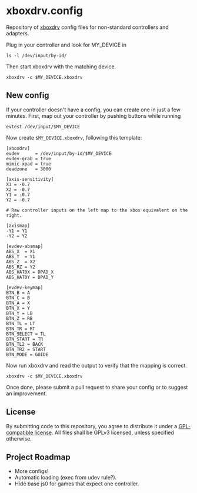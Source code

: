 # xboxdrv.config

Repository of [xboxdrv](https://github.com/xboxdrv/xboxdrv) config files for non-standard controllers and adapters.

Plug in your controller and look for MY_DEVICE in

    ls -l /dev/input/by-id/

Then start xboxdrv with the matching device.

    xboxdrv -c $MY_DEVICE.xboxdrv

## New config

If your controller doesn't have a config, you can create one in just a few minutes.
First, map out your controller by pushing buttons while running

    evtest /dev/input/$MY_DEVICE

Now create `$MY_DEVICE.xboxdrv`, following this template:

    [xboxdrv]
    evdev      = /dev/input/by-id/$MY_DEVICE
    evdev-grab = true
    mimic-xpad = true
    deadzone   = 3000

    [axis-sensitivity]
    X1 = -0.7
    X2 = -0.7
    Y1 = -0.7
    Y2 = -0.7

    # Raw controller inputs on the left map to the xbox equivalent on the right.

    [axismap]
    -Y1 = Y1
    -Y2 = Y2

    [evdev-absmap]
    ABS_X  = X1
    ABS_Y  = Y1
    ABS_Z  = X2
    ABS_RZ = Y2
    ABS_HAT0X = DPAD_X
    ABS_HAT0Y = DPAD_Y

    [evdev-keymap]
    BTN_B = A
    BTN_C = B
    BTN_A = X
    BTN_X = Y
    BTN_Y = LB
    BTN_Z = RB
    BTN_TL = LT
    BTN_TR = RT
    BTN_SELECT = TL
    BTN_START = TR
    BTN_TL2 = BACK
    BTN_TR2 = START
    BTN_MODE = GUIDE

Now run xboxdrv and read the output to verify that the mapping is correct.

    xboxdrv -c $MY_DEVICE.xboxdrv

Once done, please submit a pull request to share your config or to suggest an improvement.

## License

By submitting code to this repository, you agree to distribute it under a [GPL-compatible license](https://www.gnu.org/licenses/license-list.html#GPLCompatibleLicenses).
All files shall be GPLv3 licensed, unless specified otherwise.

## Project Roadmap

- More configs!
- Automatic loading (exec from udev rule?).
- Hide base js0 for games that expect one controller.
